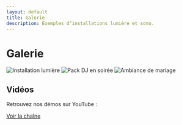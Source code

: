 ```yaml
---
layout: default
title: Galerie
description: Exemples d’installations lumière et sono.
---
```


# Galerie

<div class="grid three">
  <img src="/assets/gal1.jpg" alt="Installation lumière" class="rounded shadow">
  <img src="/assets/gal2.jpg" alt="Pack DJ en soirée" class="rounded shadow">
  <img src="/assets/gal3.jpg" alt="Ambiance de mariage" class="rounded shadow">
</div>

## Vidéos
<p>Retrouvez nos démos sur YouTube :</p>
<p><a class="btn" href="{{ site.social.youtube }}" target="_blank" rel="noopener">Voir la chaîne</a></p>
